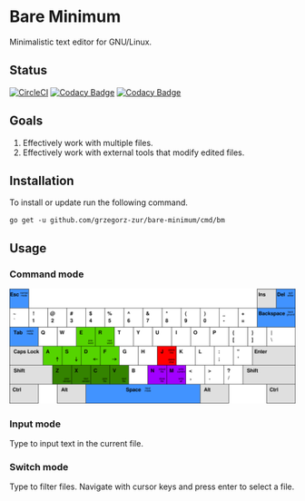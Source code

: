 # Bare Minimum

Minimalistic text editor for GNU/Linux.

## Status

[![CircleCI](https://circleci.com/gh/grzegorz-zur/bare-minimum.svg?style=svg)](https://circleci.com/gh/grzegorz-zur/bare-minimum)
[![Codacy Badge](https://api.codacy.com/project/badge/Grade/b395ffed1b5c4a06a54f1416c08362b7)](https://www.codacy.com/app/grzegorz.zur/bare-minimum?utm_source=github.com&amp;utm_medium=referral&amp;utm_content=grzegorz-zur/bare-minimum&amp;utm_campaign=Badge_Grade)
[![Codacy Badge](https://api.codacy.com/project/badge/Coverage/b395ffed1b5c4a06a54f1416c08362b7)](https://www.codacy.com/app/grzegorz.zur/bare-minimum?utm_source=github.com&utm_medium=referral&utm_content=grzegorz-zur/bare-minimum&utm_campaign=Badge_Coverage)

## Goals

1. Effectively work with multiple files.
2. Effectively work with external tools that modify edited files.

## Installation

To install or update run the following command.

```
go get -u github.com/grzegorz-zur/bare-minimum/cmd/bm
```

## Usage

### Command mode

![command mode](keyboard.svg "Command mode")

### Input mode

Type to input text in the current file.

### Switch mode

Type to filter files. Navigate with cursor keys and press enter to select a file.
